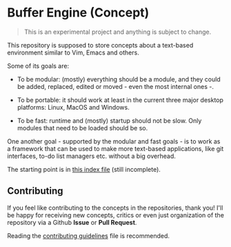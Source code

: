 # Buffer Engine (Concept)

> This is an experimental project and anything is subject to change.

This repository is supposed to store concepts about a text-based
environment similar to Vim, Emacs and others.

Some of its goals are:

- To be modular: (mostly) everything should be a module, and they could
  be added, replaced, edited or moved - even the most internal ones -.

- To be portable: it should work at least in the current three major
  desktop platforms: Linux, MacOS and Windows.

- To be fast: runtime and (mostly) startup should not be slow. Only modules that
  need to be loaded should be so.

One another goal - supported by the modular and fast goals - is to work
as a framework that can be used to make more text-based applications,
like git interfaces, to-do list managers etc. without a big overhead.

The starting point is in [this index file](INDEX.md) (still incomplete).

<!-- Talk about portability in USB somewhere else -->

## Contributing

If you feel like contributing to the concepts in the repositories, thank
you! I'll be happy for receiving new concepts, critics or even just
organization of the repository via a Github **Issue** or **Pull
Request**.

Reading the [contributing guidelines](CONTRIBUTING.md) file is recommended.
